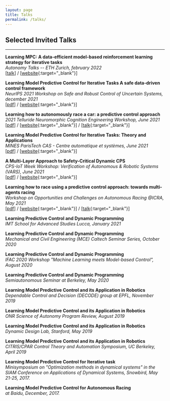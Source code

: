 ```yaml
---
layout: page
title: Talks
permalink: /talks/
---
```

<!-- Global site tag (gtag.js) - Google Analytics -->
<script async src="https://www.googletagmanager.com/gtag/js?id=UA-180984784-1"></script>
<script>
  window.dataLayer = window.dataLayer || [];
  function gtag(){dataLayer.push(arguments);}
  gtag('js', new Date());

  gtag('config', 'UA-180984784-1');
</script>

## Selected Invited Talks
___
**Learning MPC: A data-​efficient model-​based reinforcement learning strategy for iterative tasks**  
*Autonomy Talks -- ETH Zurich, february 2022*  
[[talk](https://www.youtube.com/watch?v=6XXgmUAK-oU)] / [[website](https://idsc.ethz.ch/research-frazzoli/autonomy-talks.html){:target="_blank"}] 

**Learning Model Predictive Control for Iterative Tasks A safe data-driven control framework**  
*NeurIPS 2021 Workshop on Safe and Robust Control of Uncertain Systems, december 2021*  
[[pdf](https://urosolia.github.io/presentations/NeurIPS_2021_workshop.pdf)] / [[website](https://sites.google.com/view/safe-robust-control/home){:target="_blank"}] 

**Learning how to autonomously race a car: a predictive control approach**  
*2021 Telluride Neuromorphic Cognition Engineering Workshop, June 2021*  
[[pdf](https://urosolia.github.io/presentations/Telluride.pdf)] / [[website](https://sites.google.com/view/tellurideneuromorphic2021/topic-areas/ltc21-learning-to-control?authuser=0){:target="_blank"}] / [[talk](https://youtu.be/q89meZiS08k?t=247){:target="_blank"}]


**Learning Model Predictive Control for Iterative Tasks: Theory and Applications**  
*MINES ParisTech CAS - Centre automatique et systèmes, June 2021*  
[[pdf](https://urosolia.github.io/presentations/mines_paris_v2.pdf)] /  [[website](https://cas.mines-paristech.fr/Seminar/files/learning-MPC.html){:target="_blank"}]

**A Multi-Layer Approach to Safety-Critical Dynamic CPS**  
*CPS-IoT Week Workshop: Verification of Autonomous & Robotic Systems (VARS), June 2021*  
[[pdf](https://urosolia.github.io/presentations/VARS.pdf)] / [[website](https://hycodev.com/VARS2021/speakers/){:target="_blank"}]

**Learning how to race using a predictive control approach: towards multi-agents racing**  
*Workshop on Opportunities and Challenges on Autonomous Racing @ICRA, May 2021*  
[[pdf](https://urosolia.github.io/presentations/Racing_short.pdf)] / [[website](https://linklab-uva.github.io/icra-autonomous-racing/){:target="_blank"}] / [[talk](https://www.youtube.com/watch?v=hC9FbAerr00){:target="_blank"}]

**Learning Predictive Control and Dynamic Programming**  
*IMT School for Advanced Studies Lucca, January 2021*  

**Learning Predictive Control and Dynamic Programming**  
*Mechanical and Civil Engineering (MCE) Caltech Seminar Series, October 2020*  

**Learning Predictive Control and Dynamic Programming**  
*IFAC 2020 Workshop "Machine Learning meets Model-based Control", August 2020*  

**Learning Predictive Control and Dynamic Programming**  
*Semiautonomous Seminar at Berkeley, May 2020*  

**Learning Model Predictive Control and its Application in Robotics**  
*Dependable Control and Decision (DECODE) group at EPFL, November 2019*  

**Learning Model Predictive Control and its Application in Robotics**  
*ONR Science of Autonomy Program Review, August 2019*

**Learning Model Predictive Control and its Application in Robotics**  
*Dynamic Design Lab, Stanford, May 2019*

**Learning Model Predictive Control and its Application in Robotics**  
*CITRIS/CPAR Control Theory and Automation Symposium, UC Berkeley, April 2019*

**Learning Model Predictive Control for Iterative task**  
*Minisymposium on "Optimization methods in dynamical systems" in the SIAM Conference on Applications of Dynamical Systems, Snowbird, May 21-25, 2017.*

**Learning Model Predictive Control for Autonomous Racing**  
*at Baidu, December, 2017.*